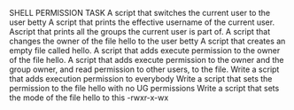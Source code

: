 SHELL PERMISSION TASK
A script that switches the current user to the user betty
A script that prints the effective username of the current user.
Ascript that prints all the groups the current user is part of.
A script that changes the owner of the file hello to the user betty
A script that creates an empty file called hello.
A script that adds execute permission to the owner of the file hello.
A script that adds execute permission to the owner and the group owner, and read permission to other users, to the file.
Write a script that adds execution permission to everybody
Write a script that sets the permission to the file hello with no UG permissions
Write a script that sets the mode of the file hello to this -rwxr-x-wx
